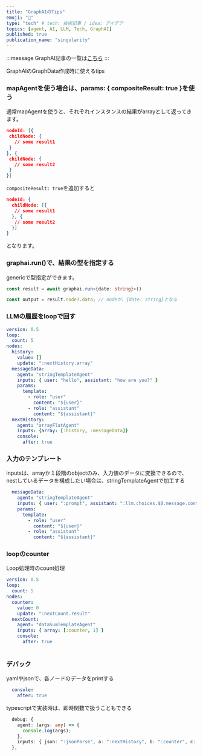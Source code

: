 ```yaml
---
title: "GraphAIのTips"
emoji: "🤖"
type: "tech" # tech: 技術記事 / idea: アイデア
topics: [agent, AI, LLM, Tech, GraphAI]
published: true
publication_name: "singularity"
---
```


:::message
GraphAI記事の一覧は[こちら](https://zenn.dev/singularity/articles/graphai-index)
:::

GraphAIのGraphData作成時に使えるtips


### mapAgentを使う場合は、params: { compositeResult: true }を使う

通常mapAgentを使うと、それぞれインスタンスの結果がarrayとして返ってきます。

```json
nodeId: [{
 childNode: {
   // some result1
 }
}, {
 childNode: {
   // some result2
 }
}]
```

`compositeResult: true`を追加すると

```json
nodeId: {
  childNode: [{
   // some result1
  }, {
   // some result2
  }]
}
```
となります。


### graphai.run()で、結果の型を指定する

genericで型指定ができます。

```TypeScript
const result = await graphai.run<{date: string}>()

const output = result.node?.data; // nodeが、{date: string}となる
```


### LLMの履歴をloopで回す

```yaml
version: 0.5
loop:
  count: 5
nodes:
  history:
    value: []
    update: ":nextHistory.array"
  messageData:
    agent: "stringTemplateAgent"
    inputs: { user: "hello", assistant: "how are you?" }
    params:
      template:
        - role: "user"
          content: "${user}"
        - role: "assistant"
          content: "${assistant}"
  nextHistory:
    agent: "arrayFlatAgent"
    inputs: {array: [:history, :messageData]}
    console:
      after: true
```      

### 入力のテンプレート

inputsは、arrayか１段階のobjectのみ、入力値のデータに変換できるので、nestしているデータを構成したい場合は、stringTemplateAgentで加工する

```yaml
  messageData:
    agent: "stringTemplateAgent"
    inputs: { user: ":prompt", assistant: ":llm.choices.$0.message.content" }
    params:
      template:
        - role: "user"
          content: "${user}"
        - role: "assistant"
          content: "${assistant}"
```          

### loopのcounter
Loop処理時のcount処理

```yaml
version: 0.5
loop:
  count: 5
nodes:
  counter:
    value: 0
    update: ":nextCount.result"
  nextCount:
    agent: "dataSumTemplateAgent"
    inputs: { array: [:counter, 1] }
    console:
      after: true
  
```

### デバック

yamlやjsonで、各ノードのデータをprintする

```yaml
  console:
    after: true
```

typescriptで実装時は、即時関数で扱うこともできる

```typescript
  debug: {
    agent: (args: any) => {
      console.log(args);
    },
    inputs: { json: ":jsonParse", a: ":nextHistory", b: ":counter", c: ":prompt" },
  },
````

   